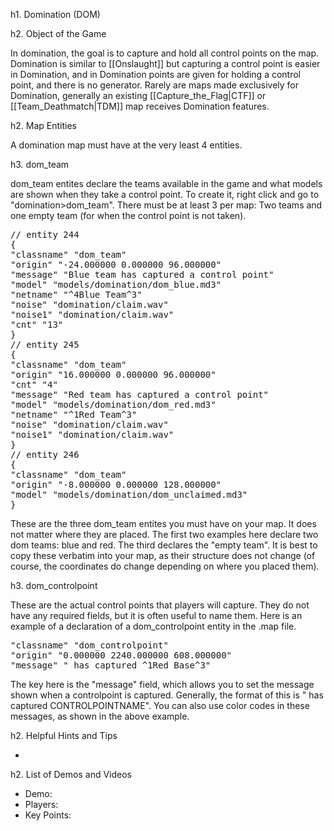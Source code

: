 h1. Domination (DOM)

h2. Object of the Game

In domination, the goal is to capture and hold all control points on the map. Domination is similar to [[Onslaught]] but capturing a control point is easier in Domination, and in Domination points are given for holding a control point, and there is no generator. Rarely are maps made exclusively for Domination, generally an existing [[Capture_the_Flag|CTF]] or [[Team_Deathmatch|TDM]] map receives Domination features.

h2. Map Entities

A domination map must have at the very least 4 entities.

h3. dom_team

dom_team entites declare the teams available in the game and what models are shown when they take a control point. To create it, right click and go to "domination>dom_team". There must be at least 3 per map: Two teams and one empty team (for when the control point is not taken).

<pre>
// entity 244
{
"classname" "dom_team"
"origin" "-24.000000 0.000000 96.000000"
"message" "Blue team has captured a control point"
"model" "models/domination/dom_blue.md3"
"netname" "^4Blue Team^3"
"noise" "domination/claim.wav"
"noise1" "domination/claim.wav"
"cnt" "13"
}
// entity 245
{
"classname" "dom_team"
"origin" "16.000000 0.000000 96.000000"
"cnt" "4"
"message" "Red team has captured a control point"
"model" "models/domination/dom_red.md3"
"netname" "^1Red Team^3"
"noise" "domination/claim.wav"
"noise1" "domination/claim.wav"
}
// entity 246
{
"classname" "dom_team"
"origin" "-8.000000 0.000000 128.000000"
"model" "models/domination/dom_unclaimed.md3"
}
</pre>

These are the three dom_team entites you must have on your map. It does not matter where they are placed. The first two examples here declare two dom teams: blue and red. The third declares the "empty team". It is best to copy these verbatim into your map, as their structure does not change (of course, the coordinates do change depending on where you placed them).

h3. dom_controlpoint

These are the actual control points that players will capture. They do not have any required fields, but it is often useful to name them. Here is an example of a declaration of a dom_controlpoint entity in the .map file.

<pre>
"classname" "dom_controlpoint"
"origin" "0.000000 2240.000000 608.000000"
"message" " has captured ^1Red Base^3"
</pre>

The key here is the "message" field, which allows you to set the message shown when a controlpoint is captured. Generally, the format of this is " has captured CONTROLPOINTNAME". You can also use color codes in these messages, as shown in the above example.

h2. Helpful Hints and Tips

* <Insert Hints Here>

h2. List of Demos and Videos

* Demo: <Insert Demo or Video Here>
* Players: <Insert Player Names Here>
* Key Points: <Insert key points in match here>
